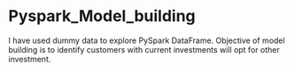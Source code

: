 # Pyspark_Model_building

I have used dummy data to explore PySpark DataFrame.
Objective of model building is to identify customers with current investments will opt for other investment.  
